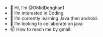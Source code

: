 - 👋 Hi, I’m @OMidDehghan1
- 👀 I’m interested in Coding
- 🌱 I’m currently learning Java then android.
- 💞️ I’m looking to collaborate on java
- 📫 How to reach me by gmail.

<!---
OMidDehghan1/OMidDehghan1 is a ✨ special ✨ repository because its `README.md` (this file) appears on your GitHub profile.
You can click the Preview link to take a look at your changes.
--->
